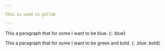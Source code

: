 ```yaml
---

This is used in gitlab

---
```


This a paragraph that for some I want to be blue. {: .blue}

This a paragraph that for some I want to be green and bold. {: .blue .bold}